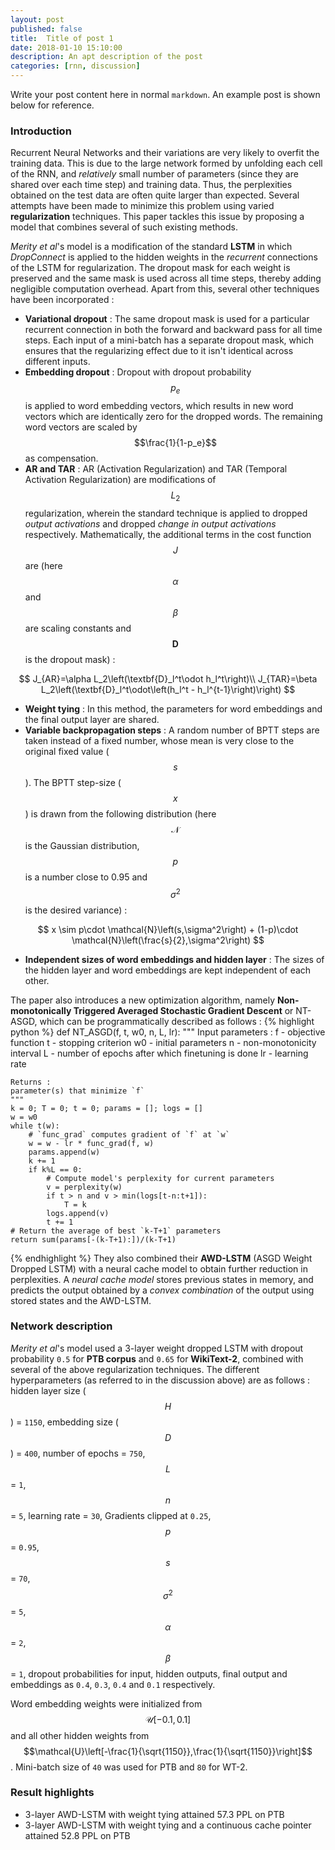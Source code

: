 ```yaml
---
layout: post
published: false
title:  Title of post 1
date: 2018-01-10 15:10:00
description: An apt description of the post
categories: [rnn, discussion]
---
```


Write your post content here in normal `markdown`. An example post is shown below for reference. 

### Introduction

Recurrent Neural Networks and their variations are very likely to overfit the training data. This is due to the large network formed by unfolding each cell of the RNN, and *relatively* small number of parameters (since they are shared over each time step) and training data. Thus, the perplexities obtained on the test data are often quite larger than expected. Several attempts have been made to minimize this problem using varied **regularization** techniques. This paper tackles this issue by proposing a model that combines several of such existing methods.

*Merity et al*'s model is a modification of the standard **LSTM** in which *DropConnect* is applied to the hidden weights in the *recurrent* connections of the LSTM for regularization. The dropout mask for each weight is preserved and the same mask is used across all time steps, thereby adding negligible computation overhead. Apart from this, several other techniques have been incorporated :
* **Variational dropout** : The same dropout mask is used for a particular recurrent connection in both the forward and backward pass for all time steps. Each input of a mini-batch has a separate dropout mask, which ensures that the regularizing effect due to it isn't identical across different inputs.
* **Embedding dropout** : Dropout with dropout probability $$p_e$$ is applied to word embedding vectors, which results in new word vectors which are identically zero for the dropped words. The remaining word vectors are scaled by $$\frac{1}{1-p_e}$$ as compensation.
* **AR and TAR** : AR (Activation Regularization) and TAR (Temporal Activation Regularization) are modifications of $$L_2$$ regularization, wherein the standard technique is applied to dropped *output activations* and dropped *change in output activations* respectively. Mathematically, the additional terms in the cost function $$J$$ are (here $$\alpha$$ and $$\beta$$ are scaling constants and $$\textbf{D}$$ is the dropout mask) :

$$
J_{AR}=\alpha L_2\left(\textbf{D}_l^t\odot h_l^t\right)\\
J_{TAR}=\beta L_2\left(\textbf{D}_l^t\odot\left(h_l^t - h_l^{t-1}\right)\right)
$$

* **Weight tying** : In this method, the parameters for word embeddings and the final output layer are shared.
* **Variable backpropagation steps** : A random number of BPTT steps are taken instead of a fixed number, whose mean is very close to the original fixed value ($$s$$). The BPTT step-size ($$x$$) is drawn from the following distribution (here $$\mathcal{N}$$ is the Gaussian distribution, $$p$$ is a number close to 0.95 and $$\sigma^2$$ is the desired variance) :

$$
x \sim p\cdot \mathcal{N}\left(s,\sigma^2\right) + (1-p)\cdot \mathcal{N}\left(\frac{s}{2},\sigma^2\right)
$$

* **Independent sizes of word embeddings and hidden layer** : The sizes of the hidden layer and word embeddings are kept independent of each other.

The paper also introduces a new optimization algorithm, namely **Non-monotonically Triggered Averaged Stochastic Gradient Descent** or NT-ASGD, which can be programmatically described as follows :
{% highlight python %}
def NT_ASGD(f, t, w0, n, L, lr):
    """
    Input parameters :
    f  - objective function
    t  - stopping criterion
    w0 - initial parameters
    n  - non-monotonicity interval
    L  - number of epochs after which finetuning is done
    lr - learning rate

    Returns :
    parameter(s) that minimize `f`
    """
    k = 0; T = 0; t = 0; params = []; logs = []
    w = w0
    while t(w):
        # `func_grad` computes gradient of `f` at `w`
        w = w - lr * func_grad(f, w)
        params.append(w)
        k += 1
        if k%L == 0:
            # Compute model's perplexity for current parameters
            v = perplexity(w)
            if t > n and v > min(logs[t-n:t+1]):
                T = k
            logs.append(v)
            t += 1
    # Return the average of best `k-T+1` parameters
    return sum(params[-(k-T+1):])/(k-T+1)     
{% endhighlight %}
They also combined their **AWD-LSTM** (ASGD Weight Dropped LSTM) with a neural cache model to obtain further reduction in perplexities. A *neural cache model* stores previous states in memory, and predicts the output obtained by a *convex combination* of the output using stored states and the AWD-LSTM.

### Network description
*Merity et al*'s model used a 3-layer weight dropped LSTM with dropout probability `0.5` for **PTB corpus** and `0.65` for **WikiText-2**, combined with several of the above regularization techniques. The different hyperparameters (as referred to in the discussion above) are as follows : hidden layer size ($$H$$) = `1150`, embedding size ($$D$$) = `400`, number of epochs = `750`, $$L$$ = `1`, $$n$$ = `5`, learning rate = `30`, Gradients clipped at `0.25`, $$p$$ = `0.95`, $$s$$ = `70`, $$\sigma^2$$ = `5`, $$\alpha$$ = `2`, $$\beta$$ = `1`, dropout probabilities for input, hidden outputs, final output and embeddings as `0.4`, `0.3`, `0.4` and `0.1` respectively.

Word embedding weights were initialized from $$\mathcal{U}\left[-0.1,0.1\right]$$ and all other hidden weights from $$\mathcal{U}\left[-\frac{1}{\sqrt{1150}},\frac{1}{\sqrt{1150}}\right]$$. Mini-batch size of `40` was used for PTB and `80` for WT-2.

### Result highlights
* 3-layer AWD-LSTM with weight tying attained 57.3 PPL on PTB
* 3-layer AWD-LSTM with weight tying and a continuous cache pointer attained 52.8 PPL on PTB
